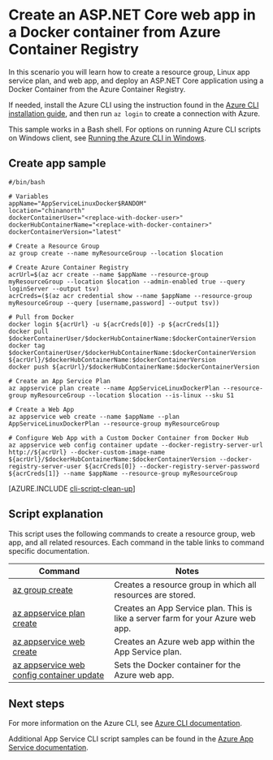 <properties
    pageTitle="Azure CLI Script Sample - Create an ASP.NET Core web app in a Docker container from Azure Container Registry | Azure"
    description="Azure CLI Script Sample - Create an ASP.NET Core web app in a Docker container from Azure Container Registry"
    services="appservice"
    documentationcenter="appservice"
    author="syntaxc4"
    manager="erikre"
    editor=""
    tags="azure-service-management" />
<tags
    ms.assetid="3a2d1983-ff7b-476a-ac44-49ec2aabb31a"
    ms.service="app-service"
    ms.devlang="multiple"
    ms.topic="article"
    ms.tgt_pltfrm="na"
    ms.workload="web"
    ms.date="03/20/2017"
    wacn.date=""
    ms.author="cfowler" />

# Create an ASP.NET Core web app in a Docker container from Azure Container Registry

In this scenario you will learn how to create a resource group, Linux app service plan, and web app, and deploy an ASP.NET Core application using a Docker Container from the Azure Container Registry.

If needed, install the Azure CLI using the instruction found in the [Azure CLI installation guide](https://docs.microsoft.com/cli/azure/install-azure-cli), and then run `az login` to create a connection with Azure.

This sample works in a Bash shell. For options on running Azure CLI scripts on Windows client, see [Running the Azure CLI in Windows](/documentation/articles/virtual-machines-windows-cli-options/).

## Create app sample

    #/bin/bash

    # Variables
    appName="AppServiceLinuxDocker$RANDOM"
    location="chinanorth"
    dockerContainerUser="<replace-with-docker-user>"    
    dockerHubContainerName="<replace-with-docker-container>"
    dockerContainerVersion="latest"

    # Create a Resource Group
    az group create --name myResourceGroup --location $location

    # Create Azure Container Registry
    acrUrl=$(az acr create --name $appName --resource-group myResourceGroup --location $location --admin-enabled true --query loginServer --output tsv)
    acrCreds=($(az acr credential show --name $appName --resource-group myResourceGroup --query [username,password] --output tsv))

    # Pull from Docker
    docker login ${acrUrl} -u ${acrCreds[0]} -p ${acrCreds[1]}
    docker pull $dockerContainerUser/$dockerHubContainerName:$dockerContainerVersion
    docker tag $dockerContainerUser/$dockerHubContainerName:$dockerContainerVersion ${acrUrl}/$dockerHubContainerName:$dockerContainerVersion
    docker push ${acrUrl}/$dockerHubContainerName:$dockerContainerVersion

    # Create an App Service Plan
    az appservice plan create --name AppServiceLinuxDockerPlan --resource-group myResourceGroup --location $location --is-linux --sku S1

    # Create a Web App
    az appservice web create --name $appName --plan AppServiceLinuxDockerPlan --resource-group myResourceGroup

    # Configure Web App with a Custom Docker Container from Docker Hub
    az appservice web config container update --docker-registry-server-url http://${acrUrl} --docker-custom-image-name ${acrUrl}/$dockerHubContainerName:$dockerContainerVersion --docker-registry-server-user ${acrCreds[0]} --docker-registry-server-password ${acrCreds[1]} --name $appName --resource-group myResourceGroup

[AZURE.INCLUDE [cli-script-clean-up](../../includes/cli-script-clean-up.md)]

## Script explanation

This script uses the following commands to create a resource group, web app, and all related resources. Each command in the table links to command specific documentation.

| Command | Notes |
|---|---|
| [az group create](https://docs.microsoft.com/cli/azure/group#create) | Creates a resource group in which all resources are stored. |
| [az appservice plan create](https://docs.microsoft.com/cli/azure/appservice/plan#create) | Creates an App Service plan. This is like a server farm for your Azure web app. |
| [az appservice web create](https://docs.microsoft.com/cli/azure/appservice/web#create) | Creates an Azure web app within the App Service plan. |
| [az appservice web config container update](https://docs.microsoft.com/cli/azure/appservice/web/config/container#update) | Sets the Docker container for the Azure web app. |

## Next steps

For more information on the Azure CLI, see [Azure CLI documentation](https://docs.microsoft.com/cli/azure/overview).

Additional App Service CLI script samples can be found in the [Azure App Service documentation](/documentation/articles/app-service-cli-samples/).